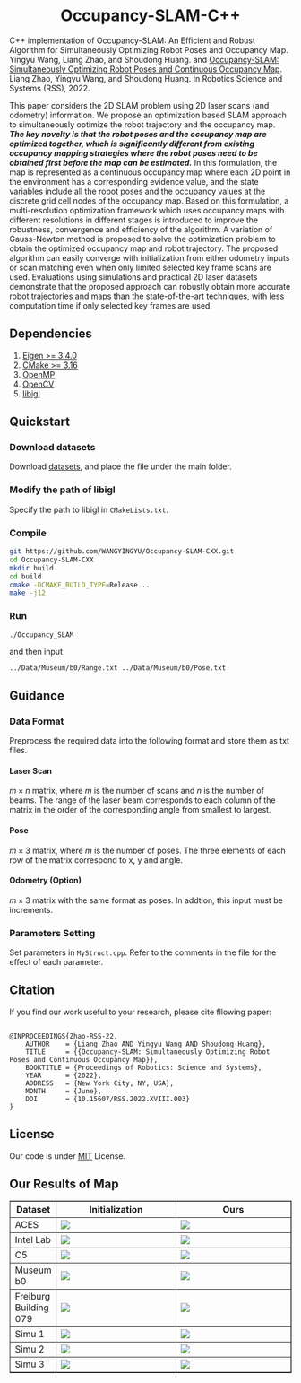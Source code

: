 <h1 align="center">
    Occupancy-SLAM-C++
</h1>

C++ implementation of Occupancy-SLAM: An Efficient and Robust Algorithm for Simultaneously Optimizing Robot Poses and Occupancy Map. Yingyu Wang, Liang Zhao, and Shoudong Huang. and [Occupancy-SLAM: Simultaneously Optimizing Robot Poses and Continuous Occupancy Map](https://www.roboticsproceedings.org/rss18/p003.pdf). Liang Zhao, Yingyu Wang, and Shoudong Huang. In Robotics Science and Systems (RSS), 2022.



This paper considers the 2D SLAM problem using 2D laser scans (and odometry) information. We propose an optimization based SLAM approach to simultaneously optimize the robot trajectory and the occupancy map. ***The key novelty is that the robot poses and the occupancy map are optimized together, which is significantly different from existing occupancy mapping strategies where the robot poses need to be obtained first before the map can be estimated.*** In this formulation, the map is represented as a continuous occupancy map where each 2D point in the environment has a corresponding evidence value, and the state variables include all the robot poses and the occupancy values at the discrete grid cell nodes of the occupancy map. Based on this formulation, a multi-resolution optimization framework which uses occupancy maps with different resolutions in different stages is introduced to improve the robustness, convergence and efficiency of the algorithm. A variation of Gauss-Newton method is proposed to solve the optimization problem to obtain the optimized occupancy map and robot trajectory. The proposed algorithm can easily converge with initialization from either odometry inputs or scan matching even when only limited selected key frame scans are used. Evaluations using simulations and practical 2D laser datasets demonstrate that the proposed approach can robustly obtain more accurate robot trajectories and maps than the state-of-the-art techniques, with less computation time if only selected key frames are used. 



## Dependencies

1. [Eigen >= 3.4.0](https://eigen.tuxfamily.org/index.php?title=Main_Page)
2. [CMake >= 3.16](https://cmake.org)
3. [OpenMP](https://www.openmp.org)
4. [OpenCV](https://opencv.org)
5. [libigl](https://libigl.github.io)



## Quickstart

### Download datasets

Download [datasets](https://drive.google.com/file/d/1EDZfsOru4z0j2OEq57DIKOyvudecWrkM/view?usp=share_link), and place the file under the main folder. 

### Modify the path of libigl

Specify the path to libigl in `CMakeLists.txt`.

### Compile

```bash
git https://github.com/WANGYINGYU/Occupancy-SLAM-CXX.git
cd Occupancy-SLAM-CXX
mkdir build
cd build
cmake -DCMAKE_BUILD_TYPE=Release ..
make -j12
```

### Run

```bash
./Occupancy_SLAM
```

and then input

`../Data/Museum/b0/Range.txt ../Data/Museum/b0/Pose.txt `





## Guidance

### Data Format

Preprocess the required data into the following format and store them as txt files.

#### Laser Scan

$m \times n$ matrix, where $m$ is the number of scans and $n$ is the number of beams. The range of the laser beam corresponds to each column of the matrix in the order of the corresponding angle from smallest to largest. 

#### Pose

$m \times 3$ matrix, where $m$ is the number of poses. The three elements of each row of the matrix correspond to x, y and angle.

#### Odometry (Option)

$m \times 3$ matrix with the same format as poses. In addtion, this input must be increments.

### Parameters Setting

Set parameters in `MyStruct.cpp`. Refer to the comments in the file for the effect of each parameter.



## Citation

If you find our work useful to your research, please cite fllowing paper:

```
  
@INPROCEEDINGS{Zhao-RSS-22, 
    AUTHOR    = {Liang Zhao AND Yingyu Wang AND Shoudong Huang}, 
    TITLE     = {{Occupancy-SLAM: Simultaneously Optimizing Robot Poses and Continuous Occupancy Map}}, 
    BOOKTITLE = {Proceedings of Robotics: Science and Systems}, 
    YEAR      = {2022}, 
    ADDRESS   = {New York City, NY, USA}, 
    MONTH     = {June}, 
    DOI       = {10.15607/RSS.2022.XVIII.003} 
} 
```



## License

Our code is under [MIT](./LICENSE.txt) License. 



## Our Results of Map



<table border="1" width="100%">
  <tr>
    <th>Dataset</th>
    <th>Initialization</th> 
    <th>Ours</th>
  </tr>
  <tr>
    <td width="0.5%">ACES</td>
    <td width="49%"><img src="https://github.com/WANGYINGYU/Occupancy-SLAM-CXX/blob/master/images/ACES_Ini.jpg?raw=true"></td> 
    <td width="50.5%"><img src="https://github.com/WANGYINGYU/Occupancy-SLAM-CXX/blob/master/images/ACES_Our.jpg?raw=true"></td>
  </tr>
  <tr>
    <td>Intel Lab</td>
    <td><img src="https://github.com/WANGYINGYU/Occupancy-SLAM-CXX/blob/master/images/Intel_Ini.jpg?raw=true"></td> 
    <td><img src="https://github.com/WANGYINGYU/Occupancy-SLAM-CXX/blob/master/images/Intel_Our.jpg?raw=true"></td>
  </tr>
  	<td>C5</td>
    <td><img src="https://github.com/WANGYINGYU/Occupancy-SLAM-CXX/blob/master/images/C5_Ini.jpg?raw=true"></td> 
    <td><img src="https://github.com/WANGYINGYU/Occupancy-SLAM-CXX/blob/master/images/C5_Our.jpg?raw=true"></td>
  </tr>
    <td>Museum b0</td>
    <td><img src="https://github.com/WANGYINGYU/Occupancy-SLAM-CXX/blob/master/images/b0_Ini.jpg?raw=true"></td> 
    <td><img src="https://github.com/WANGYINGYU/Occupancy-SLAM-CXX/blob/master/images/b0_Our.jpg?raw=true"></td>
	</tr>
    <td>Freiburg Building 079</td>
    <td><img src="https://github.com/WANGYINGYU/Occupancy-SLAM-CXX/blob/master/images/fr079_Ini.jpg?raw=true"></td> 
    <td><img src="https://github.com/WANGYINGYU/Occupancy-SLAM-CXX/blob/master/images/fr079_Our.jpg?raw=true"></td>
	</tr>
    <td>Simu 1</td>
    <td><img src="https://github.com/WANGYINGYU/Occupancy-SLAM-CXX/blob/master/images/Simu1_Ini.jpg?raw=true"></td> 
    <td><img src="https://github.com/WANGYINGYU/Occupancy-SLAM-CXX/blob/master/images/Simu1_Our.jpg?raw=true"></td> 
	</tr>
    <td>Simu 2</td>
    <td><img src="https://github.com/WANGYINGYU/Occupancy-SLAM-CXX/blob/master/images/Simu2_Ini.jpg?raw=true"></td> 
    <td><img src="https://github.com/WANGYINGYU/Occupancy-SLAM-CXX/blob/master/images/Simu2_Our.jpg?raw=true"></td>
	</tr>
    <td>Simu 3</td>
    <td><img src="https://github.com/WANGYINGYU/Occupancy-SLAM-CXX/blob/master/images/Simu3_Ini.jpg?raw=true"></td> 
    <td><img src="https://github.com/WANGYINGYU/Occupancy-SLAM-CXX/blob/master/images/Simu3_Our.jpg?raw=true"></td>
</table>

